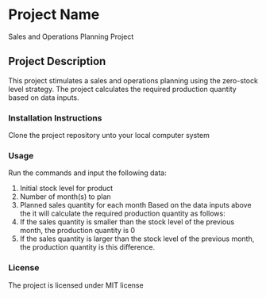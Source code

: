 # Project Name
Sales and Operations Planning Project

## Project Description
This project stimulates a sales and operations planning using the zero-stock level strategy. The project calculates the required production quantity based on data inputs.

### Installation Instructions
Clone the project repository unto your local computer system

### Usage
Run the commands and input the following data:
1. Initial stock level for product
2. Number of month(s) to plan
3. Planned sales quantity for each month
Based on the data inputs above the it will calculate the required production quantity as follows:
1. If the sales quantity is smaller than the stock level of the previous month, the production quantity is 0
2. If the sales quantity is larger than the stock level of the previous month, the production quantity is this difference.

### License
The project is licensed under MIT license
